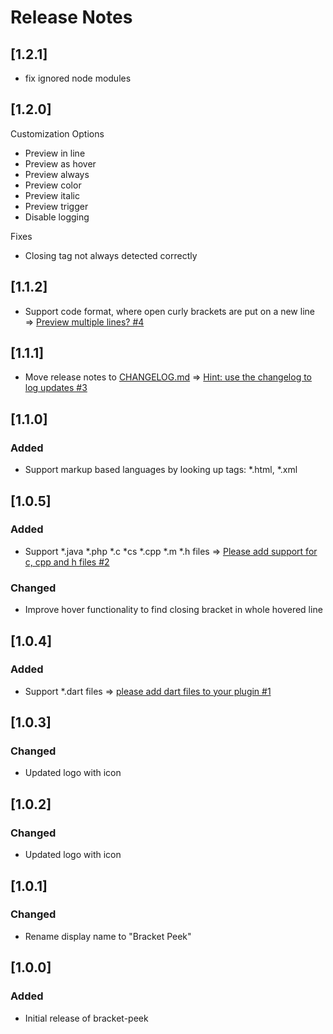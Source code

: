 # Release Notes

## [1.2.1]
- fix ignored node modules
## [1.2.0]
Customization Options
- Preview in line
- Preview as hover
- Preview always
- Preview color
- Preview italic
- Preview trigger
- Disable logging

Fixes 
- Closing tag not always detected correctly

## [1.1.2]
- Support code format, where open curly brackets are put on a new line => [Preview multiple lines? #4](https://github.com/j0meinaster/bracket-peek/issues/4)
## [1.1.1]
- Move release notes to [CHANGELOG.md](https://github.com/j0meinaster/bracket-peek/blob/master/CHANGELOG.md) => [Hint: use the changelog to log updates #3](https://github.com/j0meinaster/bracket-peek/issues/3)
## [1.1.0]
### Added
- Support markup based languages by looking up tags: *.html, *.xml 
## [1.0.5]
### Added
- Support *.java *.php *.c *cs *.cpp *.m *.h files => [Please add support for c, cpp and h files #2](https://github.com/j0meinaster/bracket-peek/issues/2)
### Changed
- Improve hover functionality to find closing bracket in whole hovered line 
## [1.0.4]
### Added
- Support *.dart files => [please add dart files to your plugin #1](https://github.com/j0meinaster/bracket-peek/issues/2)
## [1.0.3]  
### Changed
- Updated logo with icon
## [1.0.2]
### Changed
- Updated logo with icon
## [1.0.1]
### Changed
- Rename display name to "Bracket Peek"
## [1.0.0]
### Added
- Initial release of bracket-peek